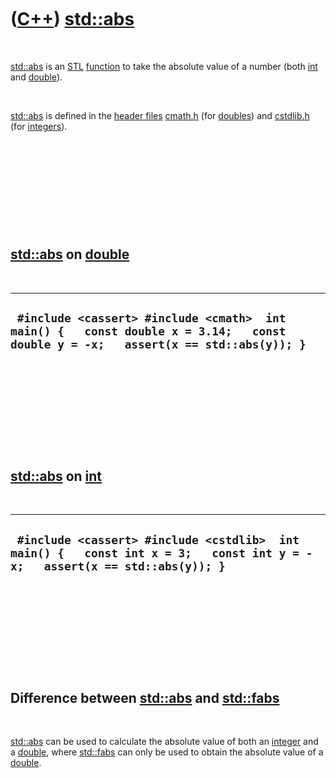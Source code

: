 
 

 

 

 

 

([C++](Cpp.md)) [std::abs](CppStdAbs.md)
=======================================

 

[std::abs](CppStdAbs.md) is an [STL](CppStl.md)
[function](CppFunction.md) to take the absolute value of a number (both
[int](CppInt.md) and [double](CppDouble.md)).

 

[std::abs](CppStdAbs.md) is defined in the [header
files](CppHeaderFile.md) [cmath.h](CppCmathH.md) (for
[doubles](CppDouble.md)) and [cstdlib.h](CppCstdlibH.md) (for
[integers](CppInt.md)).

 

 

 

 

 

[std::abs](CppStdAbs.md) on [double](CppDouble.md)
-------------------------------------------------

 

  ------------------------------------------------------------------------------------------------------------------------------------
  ` #include <cassert> #include <cmath>  int main() {   const double x = 3.14;   const double y = -x;   assert(x == std::abs(y)); }`
  ------------------------------------------------------------------------------------------------------------------------------------

 

 

 

 

 

[std::abs](CppStdAbs.md) on [int](CppInt.md)
-------------------------------------------

 

  -----------------------------------------------------------------------------------------------------------------------------
  ` #include <cassert> #include <cstdlib>  int main() {   const int x = 3;   const int y = -x;   assert(x == std::abs(y)); }`
  -----------------------------------------------------------------------------------------------------------------------------

 

 

 

 

 

Difference between [std::abs](CppStdAbs.md) and [std::fabs](CppStdFabs.md)
----------------------------------------------------------------------

 

[std::abs](CppStdAbs.md) can be used to calculate the absolute value of
both an [integer](CppInt.md) and a [double](CppDouble.md), where
[std::fabs](CppStdFabs.md) can only be used to obtain the absolute value
of a [double](CppDouble.md).

 

 

 

 

 

 


